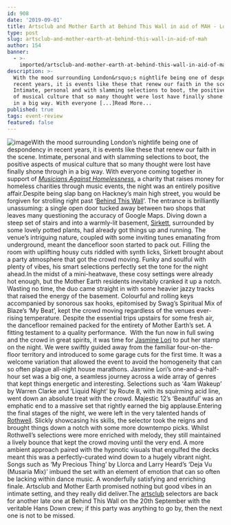 ```yaml
---
id: 908
date: '2019-09-01'
title: Artsclub and Mother Earth at Behind This Wall in aid of MAH - Loose Lips
type: post
slug: artsclub-and-mother-earth-at-behind-this-wall-in-aid-of-mah
author: 154
banner:
  - >-
    imported/artsclub-and-mother-earth-at-behind-this-wall-in-aid-of-mah/image908.jpeg
description: >-
  With the mood surrounding London&rsquo;s nightlife being one of despondency in
  recent years, it is events like these that renew our faith in the scene.
  Intimate, personal and with slamming selections to boot, the positive aspects
  of musical culture that so many thought were lost have finally shone through
  in a big way. With everyone [...]Read More...
published: true
tags: event-review
featured: false
---
```

![image](../imported/artsclub-and-mother-earth-at-behind-this-wall-in-aid-of-mah/image908.jpeg)With the mood surrounding London’s nightlife being one of despondency in recent years, it is events like these that renew our faith in the scene. Intimate, personal and with slamming selections to boot, the positive aspects of musical culture that so many thought were lost have finally shone through in a big way. With everyone coming together in support of [_Musicians Against Homelessness_](https://business.facebook.com/mahgigs/), a charity that raises money for homeless charities through music events, the night was an entirely positive affair.Despite being slap bang on Hackney’s main high street, you would be forgiven for strolling right past ‘[Behind This Wall](http://www.behindthiswall.com/)’. The entrance is brilliantly unassuming: a single open door tucked away between two shops that leaves many questioning the accuracy of Google Maps. Diving down a steep set of stairs and into a warmly-lit basement, [Sirkett](https://soundcloud.com/sirkett), surrounded by some lovely potted plants, had already got things up and running. The venue’s intriguing nature, coupled with some inviting tunes emanating from underground, meant the dancefloor soon started to pack out. Filling the room with uplifting housy cuts riddled with synth licks, Sirkett brought about a party atmosphere that got the crowd moving. Funky and soulful with plenty of vibes, his smart selections perfectly set the tone for the night ahead.In the midst of a mini-heatwave, these cosy settings were already hot enough, but the Mother Earth residents inevitably cranked it up a notch. Wasting no time, the duo came straight in with some heavier jazzy tracks that raised the energy of the basement. Colourful and rolling keys accompanied by sonorous sax hooks, epitomised by Swag’s Spiritual Mix of Blaze’s ‘My Beat’, kept the crowd moving regardless of the venues ever-rising temperature. Despite the essential trips upstairs for some fresh air, the dancefloor remained packed for the entirety of Mother Earth’s set. A fitting testament to a quality performance.  With the fun now in full swing and the crowd in great spirits, it was time for [Jasmine Lori](https://soundcloud.com/jasminegrayling) to put her stamp on the night. We were swiftly guided away from the familiar four-on-the-floor territory and introduced to some garage cuts for the first time. It was a welcome variation that allowed the event to avoid the homogeneity that can so often plague all-night house marathons. Jasmine Lori’s one-and-a-half-hour set was a big one, a seamless journey across a wide array of genres that kept things energetic and interesting. Selections such as ‘4am Wakeup’ by Warren Clarke and ‘Liquid Night’ by Route 8, with its squirming acid line, went down an absolute treat with the crowd. Majestic 12’s ‘Beautiful’ was an emphatic end to a massive set that rightly earned the big applause.Entering the final stages of the night, we were left in the very talented hands of [Rothwell](https://soundcloud.com/joe-rothwell-2). Slickly showcasing his skills, the selector took the reigns and brought things down a notch with some more downtempo picks. Whilst Rothwell’s selections were more enriched with melody, they still maintained a lively bounce that kept the crowd moving until the very end. A more ambient approach paired with the hypnotic visuals that engulfed the decks meant this was a perfectly-curated wind down to a hugely vibrant night. Songs such as ‘My Precious Thing’ by Llorca and Larry Heard’s ‘Deja Vu (Musaria Mix)’ imbued the set with an element of emotion that can so often be lacking within dance music. A wonderfully satisfying and enriching finale. Artsclub and Mother Earth promised nothing but good vibes in an intimate setting, and they really did deliver.The [artsclub](https://www.facebook.com/artsclubldn/) selectors are back for another late one at Behind This Wall on the 20th September with the veritable Hans Down crew; if this party was anything to go by, then the next one is not to be missed.